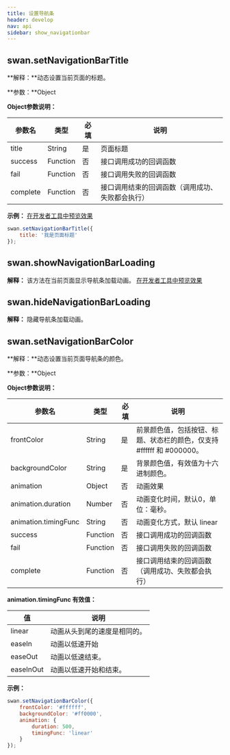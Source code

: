 ```yaml
---
title: 设置导航条
header: develop
nav: api
sidebar: show_navigationbar
---
```

## swan.setNavigationBarTitle

**解释：**动态设置当前页面的标题。

**参数：**Object

**Object参数说明：**

|参数名 |类型  |必填  |说明|
|---- | ---- | ---- |---- |
|title   |String|  是 |  页面标题|
|success |Function |   否 |  接口调用成功的回调函数|
|fail   | Function|    否 |  接口调用失败的回调函数|
|complete   | Function   | 否|   接口调用结束的回调函数（调用成功、失败都会执行）|

**示例：**
<a href="swanide://fragment/838b39ada87c91e7cb866a4d9e65de2e1540397160" title="在开发者工具中预览效果" target="_blank">在开发者工具中预览效果</a>
```js
swan.setNavigationBarTitle({
    title: '我是页面标题'
});
```
<!-- #### 错误码
**Andriod**
|错误码|说明|
|--|--|
|1001|执行失败 |
**iOS**
|错误码|说明|
|--|--|
|202|解析失败，请检查参数是否正确。| -->

## swan.showNavigationBarLoading

**解释：** 该方法在当前页面显示导航条加载动画。
<a href="swanide://fragment/b5154f1fd73ea50516ade71f66456ae41540397555" title="在开发者工具中预览效果" target="_blank">在开发者工具中预览效果
        </a>
        
<!-- #### 错误码


**Andriod**

|错误码|说明|
|--|--|
|1001|执行失败| -->

## swan.hideNavigationBarLoading

**解释：** 隐藏导航条加载动画。

<!-- #### 错误码


**Andriod**

|错误码|说明|
|--|--|
|1001|执行失败| -->

## swan.setNavigationBarColor

**解释：**动态设置当前页面导航条的颜色。

**参数：**Object

**Object参数说明：**

|参数名 |类型  |必填  |说明|
|---- | ---- | ---- |---- |
|frontColor | String|  是  | 前景颜色值，包括按钮、标题、状态栏的颜色，仅支持 #ffffff 和 #000000。|
|backgroundColor| String | 是  | 背景颜色值，有效值为十六进制颜色。|
|animation  | Object  |否  | 动画效果|
|animation.duration|  Number | 否  | 动画变化时间，默认0，单位：毫秒。|
|animation.timingFunc |   String | 否  | 动画变化方式，默认 linear|
|success |Function  |  否 |  接口调用成功的回调函数|
|fail|    Function |   否  | 接口调用失败的回调函数|
|complete|    Function |   否   |接口调用结束的回调函数（调用成功、失败都会执行）|

**animation.timingFunc 有效值：**

|值  | 说明|
| ---- |---- |
|linear|  动画从头到尾的速度是相同的。|
|easeIn | 动画以低速开始|
|easeOut |动画以低速结束。|
|easeInOut  | 动画以低速开始和结束。|

<!-- **success返回参数说明：**

|参数名 |类型  |说明|
|---- | ---- |---- |
|errMsg | String  |调用结果| -->


**示例：**

```js
swan.setNavigationBarColor({
    frontColor: '#ffffff',
    backgroundColor: '#ff0000',
    animation: {
        duration: 500,
        timingFunc: 'linear'
	}
});
```
<!-- #### 错误码

**Andriod**

|错误码|说明|
|--|--|
|1001|执行失败 |

**iOS**

|错误码|说明|
|--|--|
|202|解析失败，请检查参数是否正确。| -->